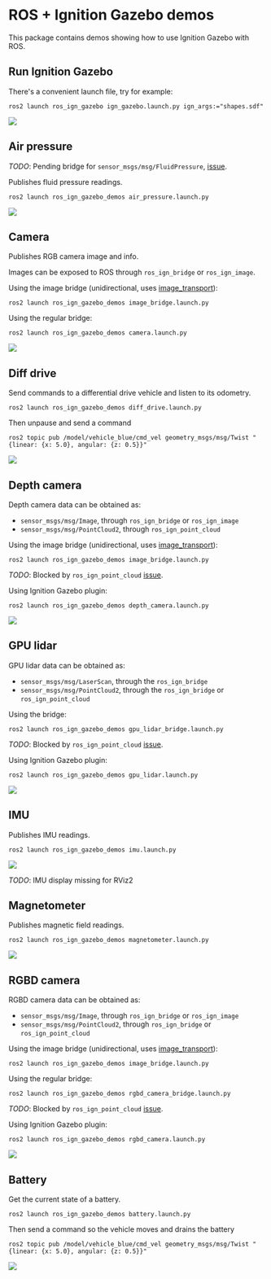 # ROS + Ignition Gazebo demos

This package contains demos showing how to use Ignition Gazebo with ROS.

## Run Ignition Gazebo

There's a convenient launch file, try for example:

    ros2 launch ros_ign_gazebo ign_gazebo.launch.py ign_args:="shapes.sdf"

![](images/shapes_demo.png)

## Air pressure

*TODO*: Pending bridge for `sensor_msgs/msg/FluidPressure`, [issue](https://github.com/osrf/ros_ign/issues/78).

Publishes fluid pressure readings.

    ros2 launch ros_ign_gazebo_demos air_pressure.launch.py

![](images/air_pressure_demo.png)

## Camera

Publishes RGB camera image and info.

Images can be exposed to ROS through `ros_ign_bridge` or `ros_ign_image`.

Using the image bridge (unidirectional, uses [image_transport](http://wiki.ros.org/image_transport)):

    ros2 launch ros_ign_gazebo_demos image_bridge.launch.py

Using the regular bridge:

    ros2 launch ros_ign_gazebo_demos camera.launch.py

![](images/camera_demo.png)

## Diff drive

Send commands to a differential drive vehicle and listen to its odometry.

    ros2 launch ros_ign_gazebo_demos diff_drive.launch.py

Then unpause and send a command

    ros2 topic pub /model/vehicle_blue/cmd_vel geometry_msgs/msg/Twist "{linear: {x: 5.0}, angular: {z: 0.5}}"

![](images/diff_drive_demo.png)

## Depth camera

Depth camera data can be obtained as:

* `sensor_msgs/msg/Image`, through `ros_ign_bridge` or `ros_ign_image`
* `sensor_msgs/msg/PointCloud2`, through `ros_ign_point_cloud`

Using the image bridge (unidirectional, uses [image_transport](http://wiki.ros.org/image_transport)):

    ros2 launch ros_ign_gazebo_demos image_bridge.launch.py

*TODO*: Blocked by `ros_ign_point_cloud` [issue](https://github.com/osrf/ros_ign/issues/40).

Using Ignition Gazebo plugin:

    ros2 launch ros_ign_gazebo_demos depth_camera.launch.py

![](images/depth_camera_demo.png)

## GPU lidar

GPU lidar data can be obtained as:

* `sensor_msgs/msg/LaserScan`, through the `ros_ign_bridge`
* `sensor_msgs/msg/PointCloud2`, through the `ros_ign_bridge` or `ros_ign_point_cloud`

Using the bridge:

    ros2 launch ros_ign_gazebo_demos gpu_lidar_bridge.launch.py

*TODO*: Blocked by `ros_ign_point_cloud` [issue](https://github.com/osrf/ros_ign/issues/40).

Using Ignition Gazebo plugin:

    ros2 launch ros_ign_gazebo_demos gpu_lidar.launch.py

![](images/gpu_lidar_demo.png)

## IMU

Publishes IMU readings.

    ros2 launch ros_ign_gazebo_demos imu.launch.py

![](images/imu_demo.png)

*TODO*: IMU display missing for RViz2

## Magnetometer

Publishes magnetic field readings.

    ros2 launch ros_ign_gazebo_demos magnetometer.launch.py

![](images/magnetometer_demo.png)

## RGBD camera

RGBD camera data can be obtained as:

* `sensor_msgs/msg/Image`, through `ros_ign_bridge` or `ros_ign_image`
* `sensor_msgs/msg/PointCloud2`, through `ros_ign_bridge` or `ros_ign_point_cloud`

Using the image bridge (unidirectional, uses [image_transport](http://wiki.ros.org/image_transport)):

    ros2 launch ros_ign_gazebo_demos image_bridge.launch.py

Using the regular bridge:

    ros2 launch ros_ign_gazebo_demos rgbd_camera_bridge.launch.py

*TODO*: Blocked by `ros_ign_point_cloud` [issue](https://github.com/osrf/ros_ign/issues/40).

Using Ignition Gazebo plugin:

    ros2 launch ros_ign_gazebo_demos rgbd_camera.launch.py

![](images/rgbd_camera_demo.png)

## Battery

Get the current state of a battery.

    ros2 launch ros_ign_gazebo_demos battery.launch.py

Then send a command so the vehicle moves and drains the battery

    ros2 topic pub /model/vehicle_blue/cmd_vel geometry_msgs/msg/Twist "{linear: {x: 5.0}, angular: {z: 0.5}}"

![](images/battery_demo.png)
